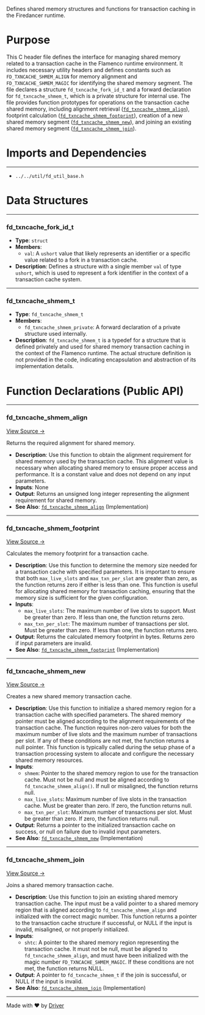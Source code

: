 <!--------------------------------------------------------------------------------->
<!-- IMPORTANT: This file is auto-generated by Driver (https://driver.ai). -------->
<!-- Manual edits may be overwritten on future commits. --------------------------->
<!--------------------------------------------------------------------------------->

Defines shared memory structures and functions for transaction caching in the Firedancer runtime.

# Purpose
This C header file defines the interface for managing shared memory related to a transaction cache in the Flamenco runtime environment. It includes necessary utility headers and defines constants such as `FD_TXNCACHE_SHMEM_ALIGN` for memory alignment and `FD_TXNCACHE_SHMEM_MAGIC` for identifying the shared memory segment. The file declares a structure `fd_txncache_fork_id_t` and a forward declaration for `fd_txncache_shmem_t`, which is a private structure for internal use. The file provides function prototypes for operations on the transaction cache shared memory, including alignment retrieval ([`fd_txncache_shmem_align`](<#fd_txncache_shmem_align>)), footprint calculation ([`fd_txncache_shmem_footprint`](<#fd_txncache_shmem_footprint>)), creation of a new shared memory segment ([`fd_txncache_shmem_new`](<#fd_txncache_shmem_new>)), and joining an existing shared memory segment ([`fd_txncache_shmem_join`](<#fd_txncache_shmem_join>)).
# Imports and Dependencies

---
- `../../util/fd_util_base.h`


# Data Structures

---
### fd\_txncache\_fork\_id\_t
- **Type**: ``struct``
- **Members**:
    - ``val``: A `ushort` value that likely represents an identifier or a specific value related to a fork in a transaction cache.
- **Description**: Defines a structure with a single member `val` of type `ushort`, which is used to represent a fork identifier in the context of a transaction cache system.


---
### fd\_txncache\_shmem\_t
- **Type**: ``fd_txncache_shmem_t``
- **Members**:
    - ``fd_txncache_shmem_private``: A forward declaration of a private structure used internally.
- **Description**: `fd_txncache_shmem_t` is a typedef for a structure that is defined privately and used for shared memory transaction caching in the context of the Flamenco runtime. The actual structure definition is not provided in the code, indicating encapsulation and abstraction of its implementation details.


# Function Declarations (Public API)

---
### fd\_txncache\_shmem\_align<!-- {{#callable_declaration:fd_txncache_shmem_align}} -->
[View Source →](<../../../../../src/flamenco/runtime/fd_txncache_shmem.h#L15>)

Returns the required alignment for shared memory.
- **Description**: Use this function to obtain the alignment requirement for shared memory used by the transaction cache. This alignment value is necessary when allocating shared memory to ensure proper access and performance. It is a constant value and does not depend on any input parameters.
- **Inputs**: None
- **Output**: Returns an unsigned long integer representing the alignment requirement for shared memory.
- **See Also**: [`fd_txncache_shmem_align`](<fd_txncache_shmem.c.md#fd_txncache_shmem_align>)  (Implementation)


---
### fd\_txncache\_shmem\_footprint<!-- {{#callable_declaration:fd_txncache_shmem_footprint}} -->
[View Source →](<../../../../../src/flamenco/runtime/fd_txncache_shmem.h#L20>)

Calculates the memory footprint for a transaction cache.
- **Description**: Use this function to determine the memory size needed for a transaction cache with specified parameters. It is important to ensure that both `max_live_slots` and `max_txn_per_slot` are greater than zero, as the function returns zero if either is less than one. This function is useful for allocating shared memory for transaction caching, ensuring that the memory size is sufficient for the given configuration.
- **Inputs**:
    - `max_live_slots`: The maximum number of live slots to support. Must be greater than zero. If less than one, the function returns zero.
    - `max_txn_per_slot`: The maximum number of transactions per slot. Must be greater than zero. If less than one, the function returns zero.
- **Output**: Returns the calculated memory footprint in bytes. Returns zero if input parameters are invalid.
- **See Also**: [`fd_txncache_shmem_footprint`](<fd_txncache_shmem.c.md#fd_txncache_shmem_footprint>)  (Implementation)


---
### fd\_txncache\_shmem\_new<!-- {{#callable_declaration:fd_txncache_shmem_new}} -->
[View Source →](<../../../../../src/flamenco/runtime/fd_txncache_shmem.h#L24>)

Creates a new shared memory transaction cache.
- **Description**: Use this function to initialize a shared memory region for a transaction cache with specified parameters. The shared memory pointer must be aligned according to the alignment requirements of the transaction cache. The function requires non-zero values for both the maximum number of live slots and the maximum number of transactions per slot. If any of these conditions are not met, the function returns a null pointer. This function is typically called during the setup phase of a transaction processing system to allocate and configure the necessary shared memory resources.
- **Inputs**:
    - `shmem`: Pointer to the shared memory region to use for the transaction cache. Must not be null and must be aligned according to `fd_txncache_shmem_align()`. If null or misaligned, the function returns null.
    - `max_live_slots`: Maximum number of live slots in the transaction cache. Must be greater than zero. If zero, the function returns null.
    - `max_txn_per_slot`: Maximum number of transactions per slot. Must be greater than zero. If zero, the function returns null.
- **Output**: Returns a pointer to the initialized transaction cache on success, or null on failure due to invalid input parameters.
- **See Also**: [`fd_txncache_shmem_new`](<fd_txncache_shmem.c.md#fd_txncache_shmem_new>)  (Implementation)


---
### fd\_txncache\_shmem\_join<!-- {{#callable_declaration:fd_txncache_shmem_join}} -->
[View Source →](<../../../../../src/flamenco/runtime/fd_txncache_shmem.h#L29>)

Joins a shared memory transaction cache.
- **Description**: Use this function to join an existing shared memory transaction cache. The input must be a valid pointer to a shared memory region that is aligned according to `fd_txncache_shmem_align` and initialized with the correct magic number. This function returns a pointer to the transaction cache structure if successful, or NULL if the input is invalid, misaligned, or not properly initialized.
- **Inputs**:
    - `shtc`: A pointer to the shared memory region representing the transaction cache. It must not be null, must be aligned to `fd_txncache_shmem_align`, and must have been initialized with the magic number `FD_TXNCACHE_SHMEM_MAGIC`. If these conditions are not met, the function returns NULL.
- **Output**: A pointer to `fd_txncache_shmem_t` if the join is successful, or NULL if the input is invalid.
- **See Also**: [`fd_txncache_shmem_join`](<fd_txncache_shmem.c.md#fd_txncache_shmem_join>)  (Implementation)



---
Made with ❤️ by [Driver](https://www.driver.ai/)